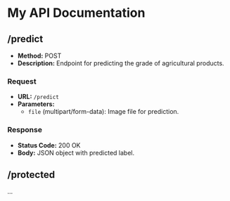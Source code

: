 # My API Documentation

## /predict
- **Method:** POST
- **Description:** Endpoint for predicting the grade of agricultural products.

### Request
- **URL:** `/predict`
- **Parameters:**
  - `file` (multipart/form-data): Image file for prediction.

### Response
- **Status Code:** 200 OK
- **Body:** JSON object with predicted label.

## /protected
...
